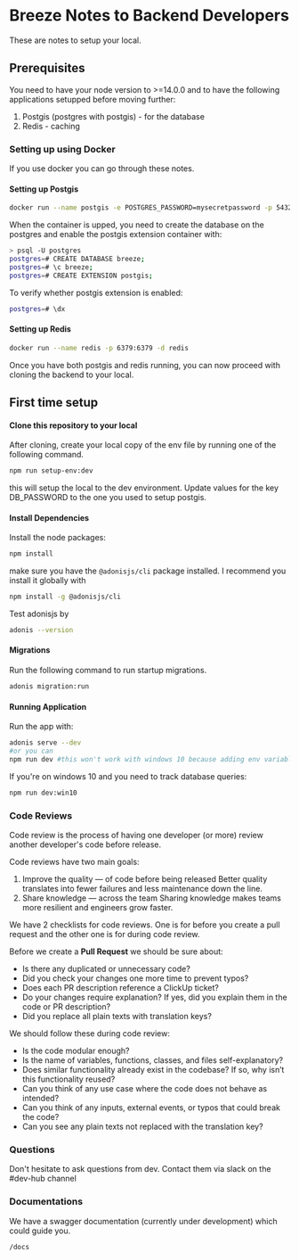 # Breeze Notes to Backend Developers

These are notes to setup your local.

## Prerequisites

You need to have your node version to >=14.0.0 and to have the following applications setupped before moving further:

1. Postgis (postgres with postgis) - for the database
2. Redis - caching

### Setting up using Docker

If you use docker you can go through these notes.

#### Setting up Postgis

```bash
docker run --name postgis -e POSTGRES_PASSWORD=mysecretpassword -p 5432:5432 -d postgis/postgis
```

When the container is upped, you need to create the database on the postgres and enable the postgis extension container with:

```bash
> psql -U postgres
postgres=# CREATE DATABASE breeze;
postgres=# \c breeze;
postgres=# CREATE EXTENSION postgis;
```

To verify whether postgis extension is enabled:

```bash
postgres=# \dx
```

#### Setting up Redis

```bash
docker run --name redis -p 6379:6379 -d redis
```

Once you have both postgis and redis running, you can now proceed with cloning the backend to your local.

## First time setup

#### Clone this repository to your local

After cloning, create your local copy of the env file by running one of the following command.

```bash
npm run setup-env:dev
```

this will setup the local to the dev environment. Update values for the key DB_PASSWORD to the one you used to setup postgis.

#### Install Dependencies

Install the node packages:

```bash
npm install
```

make sure you have the `@adonisjs/cli` package installed. I recommend you install it globally with

```bash
npm install -g @adonisjs/cli
```

Test adonisjs by

```bash
adonis --version
```

#### Migrations

Run the following command to run startup migrations.

```bash
adonis migration:run
```

#### Running Application

Run the app with:

```bash
adonis serve --dev
#or you can
npm run dev #this won't work with windows 10 because adding env variables is different there
```

If you're on windows 10 and you need to track database queries:

```bash
npm run dev:win10
```

### Code Reviews

Code review is the process of having one developer (or more) review another
developer's code before release.

Code reviews have two main goals:
1. Improve the quality — of code before being released
		Better quality translates into fewer failures and less maintenance down the line.
2. Share knowledge — across the team
		Sharing knowledge makes teams more resilient and engineers grow faster.

We have 2 checklists for code reviews. One is for before you create a pull request and the other one is for during code review.

Before we create a **Pull Request** we should be sure about:

- Is there any duplicated or unnecessary code?
- Did you check your changes one more time to prevent typos?
- Does each PR description reference a ClickUp ticket?
- Do your changes require explanation? If yes, did you explain them in the code or PR description?
- Did you replace all plain texts with translation keys?

We should follow these during code review:

- Is the code modular enough?
- Is the name of variables, functions, classes, and files self-explanatory?
- Does similar functionality already exist in the codebase? If so, why isn’t this functionality reused?
- Can you think of any use case where the code does not behave as intended?
- Can you think of any inputs, external events, or typos that could break the code?
- Can you see any plain texts not replaced with the translation key?

### Questions

Don't hesitate to ask questions from dev. Contact them via slack on the #dev-hub channel

### Documentations

We have a swagger documentation (currently under development) which could guide you.

```/docs```


